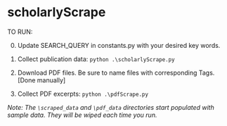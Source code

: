 # scholarlyScrape
TO RUN:

0. Update SEARCH_QUERY in constants.py with your desired key words.

1. Collect publication data: `python .\scholarlyScrape.py`

2. Download PDF files. Be sure to name files with corresponding Tags. [Done manually]

3. Collect PDF excerpts: `python .\pdfScrape.py`

*Note: The `\scraped_data` and `\pdf_data` directories start populated with sample data. They will be wiped each time you run.*
